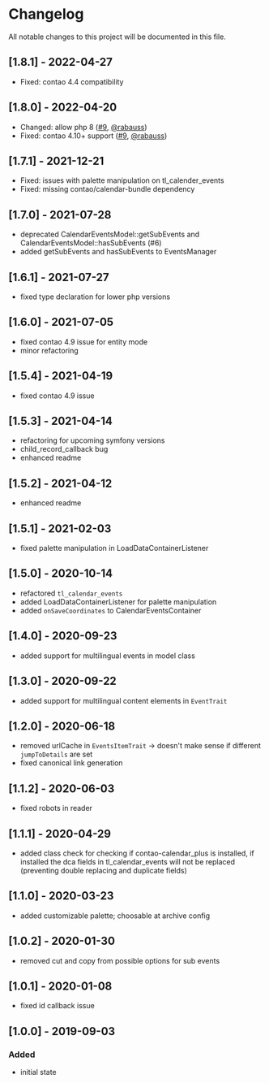 # Changelog

All notable changes to this project will be documented in this file.

## [1.8.1] - 2022-04-27
- Fixed: contao 4.4 compatibility

## [1.8.0] - 2022-04-20
- Changed: allow php 8 ([#9], [@rabauss])
- Fixed: contao 4.10+ support ([#9], [@rabauss])

## [1.7.1] - 2021-12-21
- Fixed: issues with palette manipulation on tl_calender_events
- Fixed: missing contao/calendar-bundle dependency

## [1.7.0] - 2021-07-28

- deprecated CalendarEventsModel::getSubEvents and CalendarEventsModel::hasSubEvents (#6)
- added getSubEvents and hasSubEvents to EventsManager

## [1.6.1] - 2021-07-27

- fixed type declaration for lower php versions

## [1.6.0] - 2021-07-05

- fixed contao 4.9 issue for entity mode
- minor refactoring

## [1.5.4] - 2021-04-19

- fixed contao 4.9 issue

## [1.5.3] - 2021-04-14

- refactoring for upcoming symfony versions
- child_record_callback bug
- enhanced readme

## [1.5.2] - 2021-04-12

- enhanced readme

## [1.5.1] - 2021-02-03

- fixed palette manipulation in LoadDataContainerListener

## [1.5.0] - 2020-10-14

- refactored `tl_calendar_events`
- added LoadDataContainerListener for palette manipulation
- added `onSaveCoordinates` to CalendarEventsContainer

## [1.4.0] - 2020-09-23

- added support for multilingual events in model class

## [1.3.0] - 2020-09-22

- added support for multilingual content elements in `EventTrait`

## [1.2.0] - 2020-06-18

- removed urlCache in `EventsItemTrait` -> doesn't make sense if different `jumpToDetails` are set
- fixed canonical link generation

## [1.1.2] - 2020-06-03

- fixed robots in reader

## [1.1.1] - 2020-04-29

- added class check for checking if contao-calendar_plus is installed, if installed the dca fields in tl_calendar_events
  will not be replaced
  (preventing double replacing and duplicate fields)

## [1.1.0] - 2020-03-23

- added customizable palette; choosable at archive config

## [1.0.2] - 2020-01-30

- removed cut and copy from possible options for sub events

## [1.0.1] - 2020-01-08

- fixed id callback issue

## [1.0.0] - 2019-09-03

### Added

- initial state

[@rabauss]: https://github.com/rabauss

[#9]: https://github.com/heimrichhannot/contao-events-bundle/pull/9

